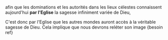 afin que les dominations et les autorités dans les lieux célestes connaissent aujourd'hui **par l'Eglise** la sagesse infiniment variée de Dieu,

C'est donc par l'Eglise que les autres mondes auront accès à la véritable sagesse de Dieu. Cela implique que nous devrons reléter son image {besoin ref} 

